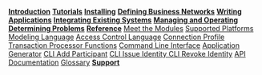 **[Introduction]({{site.baseurl}}/introduction/introduction.html)**
**[Tutorials]({{site.baseurl}}/tutorials/tutorialindex.html)**
**[Installing]({{site.baseurl}}/installing/prerequisites.html)**
**[Defining Business Networks]({{site.baseurl}}/business-network/businessnetwork.html)**
**[Writing Applications]({{site.baseurl}}/applications/genapp.html)**
**[Integrating Existing Systems]({{site.baseurl}}/integrating/integrating-index.html)**
**[Managing and Operating]({{site.baseurl}}/managing/participant-add.html)**
**[Determining Problems]({{site.baseurl}}/problems/diagnostics.html)**
**[Reference]({{site.baseurl}}/reference/MeetTheModules.html)**
[Meet the Modules]({{site.baseurl}}/reference/MeetTheModules.html )
[Supported Platforms]({{site.baseurl}}/reference/platforms.html )
[Modeling Language]({{site.baseurl}}/reference/cto_language.html )
[Access Control Language]({{site.baseurl}}/reference/acl_language.html )
[Connection Profile]({{site.baseurl}}/reference/connectionprofile.html )
[Transaction Processor Functions]({{site.baseurl}}/reference/js_scripts.html )
[Command Line Interface]({{site.baseurl}}/reference/commands.html )
[Application Generator]({{site.baseurl}}/reference/composer.generator.tests.html )
[CLI Add Participant]({{site.baseurl}}/reference/composer.participant.add.html )
[CLI Issue Identity ]({{site.baseurl}}/reference/composer.identity.issue.html )
[CLI Revoke Identity]({{site.baseurl}}/reference/composer.identity.revoke.html  )
[API Documentation]({{site.baseurl}}/jsdoc/index.html )
[Glossary]({{site.baseurl}}/reference/glossary.html )
**[Support]({{site.baseurl}}/support/index.html)**

